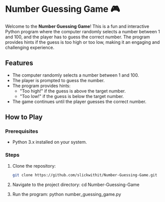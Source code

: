 # Number Guessing Game 🎮

Welcome to the **Number Guessing Game**! This is a fun and interactive Python program where the computer randomly selects a number between 1 and 100, and the player has to guess the correct number. The program provides hints if the guess is too high or too low, making it an engaging and challenging experience.


## **Features**
- The computer randomly selects a number between 1 and 100.
- The player is prompted to guess the number.
- The program provides hints:
  - "Too high!" if the guess is above the target number.
  - "Too low!" if the guess is below the target number.
- The game continues until the player guesses the correct number.

## **How to Play**

### **Prerequisites**
- Python 3.x installed on your system.

### **Steps**
1. Clone the repository:
   ```bash
   git clone https://github.com/slickwithit/Number-Guessing-Game.git

2. Navigate to the project directory:
    cd Number-Guessing-Game  

3. Run the program:
    python number_guessing_game.py
